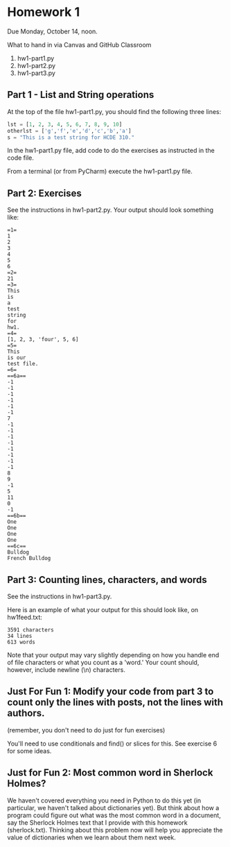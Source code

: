 # Homework 1
Due 	Monday, October 14, noon.

What to hand in via Canvas and GitHub Classroom
1. hw1-part1.py
2. hw1-part2.py
3. hw1-part3.py

## Part 1 - List and String operations
At the top of the file hw1-part1.py, you should find the following three lines:

```python
lst = [1, 2, 3, 4, 5, 6, 7, 8, 9, 10]
otherlst = ['g','f','e','d','c','b','a']
s = "This is a test string for HCDE 310."
```

In the hw1-part1.py file, add code to do the exercises as instructed in the code file.

From a terminal (or from PyCharm) execute the hw1-part1.py file.

## Part 2: Exercises
See the instructions in hw1-part2.py. Your output should look something like:

```
=1=
1
2
3
4
5
6
=2=
21
=3=
This
is
a
test
string
for
hw1.
=4=
[1, 2, 3, 'four', 5, 6]
=5=
This
is our
test file.
=6=
==6a==
-1
-1
-1
-1
-1
-1
7
-1
-1
-1
-1
-1
-1
-1
-1
8
9
-1
5
11
0
-1
==6b==
One
One
One
One
==6c==
Bulldog
French Bulldog
```


## Part 3: Counting lines, characters, and words
See the instructions in hw1-part3.py.

Here is an example of what your output for this should look like, on hw1feed.txt:
```
3591 characters 
34 lines
613 words
```

Note that your output may vary slightly depending on how you handle end of file characters or what you count as a 'word.' Your count should, however, include newline (\n) characters.

## Just For Fun 1: Modify your code from part 3 to count only the lines with posts, not the lines with authors.
(remember, you don't need to do just for fun exercises)

You'll need to use conditionals and find() or slices for this.  See exercise 6 for some ideas.

## Just for Fun 2: Most common word in Sherlock Holmes?
We haven't covered everything you need in Python to do this yet (in particular, we haven't talked about dictionaries yet). But think about how a program could figure out what was the most common word in a document, say the Sherlock Holmes text that I provide with this homework (sherlock.txt). Thinking about this problem now will help you appreciate the value of dictionaries when we learn about them next week.



